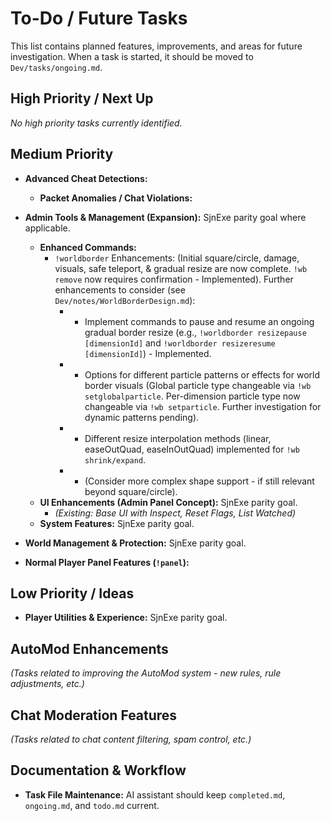 # To-Do / Future Tasks

This list contains planned features, improvements, and areas for future investigation. When a task is started, it should be moved to `Dev/tasks/ongoing.md`.

## High Priority / Next Up
*No high priority tasks currently identified.*

## Medium Priority

*   **Advanced Cheat Detections:**
    *   **Packet Anomalies / Chat Violations:**

*   **Admin Tools & Management (Expansion):** SjnExe parity goal where applicable.
    *   **Enhanced Commands:**
        *   `!worldborder` Enhancements: (Initial square/circle, damage, visuals, safe teleport, & gradual resize are now complete. `!wb remove` now requires confirmation - Implemented). Further enhancements to consider (see `Dev/notes/WorldBorderDesign.md`):
            *   - Implement commands to pause and resume an ongoing gradual border resize (e.g., `!worldborder resizepause [dimensionId]` and `!worldborder resizeresume [dimensionId]`) - Implemented.
            *   - Options for different particle patterns or effects for world border visuals (Global particle type changeable via `!wb setglobalparticle`. Per-dimension particle type now changeable via `!wb setparticle`. Further investigation for dynamic patterns pending).
            *   - Different resize interpolation methods (linear, easeOutQuad, easeInOutQuad) implemented for `!wb shrink/expand`.
            *   - (Consider more complex shape support - if still relevant beyond square/circle).
    *   **UI Enhancements (Admin Panel Concept):** SjnExe parity goal.
        *   *(Existing: Base UI with Inspect, Reset Flags, List Watched)*
    *   **System Features:** SjnExe parity goal.

*   **World Management & Protection:** SjnExe parity goal.

*   **Normal Player Panel Features (`!panel`):**

## Low Priority / Ideas

*   **Player Utilities & Experience:** SjnExe parity goal.

## AutoMod Enhancements
*(Tasks related to improving the AutoMod system - new rules, rule adjustments, etc.)*

## Chat Moderation Features
*(Tasks related to chat content filtering, spam control, etc.)*

## Documentation & Workflow
*   **Task File Maintenance:** AI assistant should keep `completed.md`, `ongoing.md`, and `todo.md` current.

